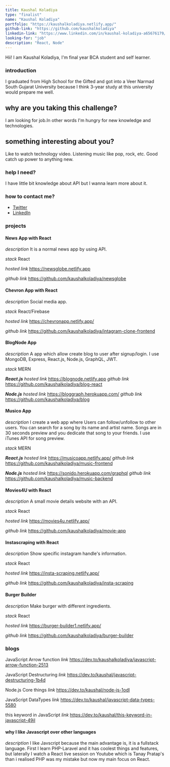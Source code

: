 ```yaml
---
title: Kaushal Koladiya
type: "finalist"
name: "Kaushal Koladiya"
portfolio: "https://kaushalkoladiya.netlify.app/"
github-link: "https://github.com/kaushalkoladiya"
linkedin-link: "https://www.linkedin.com/in/kaushal-koladiya-a65676179/"
looking-for: "job"
description: "React, Node"
---
```


Hii! I am Kaushal Koladiya, I'm final year BCA student and self learner.

### introduction

I graduated from High School for the Gifted and got into a Veer Narmad South Gujarat University because I think 3-year study at this university would prepare me well.

## why are you taking this challenge?

I am looking for job.In other words I'm hungry for new knowledge and technologies.

## something interesting about you?

Like to watch technology video.
Listening music like pop, rock, etc.
Good catch up power to anything new.

### help I need?

I have little bit knowledge about API but I wanna learn more about it.

### how to contact me?

- [Twitter](https://twitter.com/kaushal__p)
- [LinkedIn](https://www.linkedin.com/in/kaushal-koladiya-a65676179/)

### projects

#### News App with React

_description_ It is a normal news app by using API.

_stack_ React

_hosted link_ https://newsglobe.netlify.app

_github link_ https://github.com/kaushalkoladiya/newsglobe

#### Chevron App with React

_description_ Social media app.

_stack_ React/Firebase

_hosted link_ https://chevronapp.netlify.app/

_github link_ https://github.com/kaushalkoladiya/intagram-clone-frontend

#### BlogNode App

_description_ A app which allow create blog to user after signup/login. I use MongoDB, Express, React.js, Node.js, GraphQL, JWT.

_stack_ MERN

**_React.js_**
_hosted link_ https://blognode.netlify.app
_github link_ https://github.com/kaushalkoladiya/blog-react

**_Node.js_**
_hosted link_ https://bloggraph.herokuapp.com/
_github link_ https://github.com/kaushalkoladiya/blog

#### Musico App

_description_ I create a web app where Users can follow/unfollow to other users. You can search for a song by its name and artist name. Songs are in 30 seconds preview and you dedicate that song to your friends. I use iTunes API for song preview.

_stack_ MERN

**_React.js_**
_hosted link_ https://musicoapp.netlify.app/
_github link_ https://github.com/kaushalkoladiya/music-frontend

**_Node.js_**
_hosted link_ https://sonido.herokuapp.com/graphql
_github link_ https://github.com/kaushalkoladiya/music-backend

#### Movies4U with React

_description_ A small movie details website with an API.

_stack_ React

_hosted link_ https://movies4u.netlify.app/

_github link_ https://github.com/kaushalkoladiya/movie-app

#### Instascraping with React

_description_ Show specific instagram handle's information.

_stack_ React

_hosted link_ https://insta-scraping.netlify.app/

_github link_ https://github.com/kaushalkoladiya/insta-scraping

#### Burger Builder

_description_ Make burger with different ingredients.

_stack_ React

_hosted link_ https://burger-builder1.netlify.app/

_github link_ https://github.com/kaushalkoladiya/burger-builder

### blogs

JavaScript Arrow function
_link_ https://dev.to/kaushalkoladiya/javascript-arrow-function-2513

JavaScript Destructuring
_link_ https://dev.to/kaushal/javascript-destructuring-1b4d

Node.js Core things
_link_ https://dev.to/kaushal/node-js-1odl

JavaScript DataTypes
_link_ https://dev.to/kaushal/javascript-data-types-5580

this keyword in JavaScript
_link_ https://dev.to/kaushal/this-keyword-in-javascript-49il

#### why I like Javascript over other languages

_description_ I like Javscript because the main advantage is, it is a fullstack language. First I learn PHP-Laravel and it has coolest things and features, but laterally I watch a React live session on Youtube which is Tanay Pratap's than i realised PHP was my mistake but now my main focus on React.
